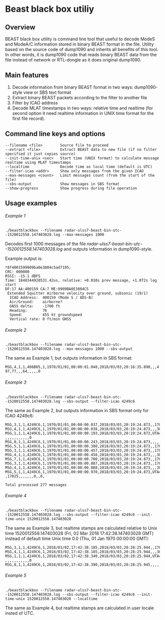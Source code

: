 # Beast black box utiliy
## Overview
BEAST black box utility is command line tool that useful to decode ModeS and ModeA/C information stored in binary BEAST format in the file. Utility based on the source code of dump1090 and inherits all benefits of this tool. In other words, it is dump1090 code that reads binary BEAST data from the file instead of network or RTL-dongle as it does original dump1090.
## Main features
1. Decode information from binary BEAST format in two ways: dump1090-style view or SBS text format
2. Extract binary BEAST packets according to the filter to another file
3. Filter by ICAO address
4. Decode MLAT timestamps in two ways: relative time and realtime (for second option it need realtime information in UNIX time format for the first file record).
## Command line keys and options
```
--filename <file>        Source file to proceed
--extract <file>         Extract BEAST data to new file (if no filter specified it just copies source)
--init-time-unix <sec>   Start time (UNIX format) to calculate message realtime using MLAT timestamps
--localtime              Decode time as local time (default is UTC)
--filter-icao <addr>     Show only messages from the given ICAO
--max-messages <count>   Limit messages count (from the start of the file)
--sbs-output             Show messages in SBS format
--show-progress          Show progress during file operation
```
## Usage examples
###### Example 1

```./beastblackbox --filename radar-ulss7-beast-bin-utc--1520012558.147403028.log --max-messages 1000```

Decodes first 1000 messages of the file _radar-ulss7-beast-bin-utc--1520012558.147403028.log_ and outputs information in dump1090-style.

Example output is:

```
*8f4001599909ba0e3804c5ad7195;
CRC: 000000
RSSI: -15.1 dBFS
Time: 1848344928531.42us, relative: +0.010s prev message, +1.072s log start
DF:17 AA:400159 CA:7 ME:9909BA0E3804C5
 Extended Squitter Airborne velocity over ground, subsonic (19/1)
  ICAO Address:  400159 (Mode S / ADS-B)
  Air/Ground:    airborne?
  GNSS delta:    -1700 ft
  Heading:       76
  Speed:         455 kt groundspeed
  Vertical rate: 0 ft/min GNSS
```


###### Example 2

```./beastblackbox --filename radar-ulss7-beast-bin-utc--1520012558.147403028.log --max-messages 1000 --sbs-output```

The same as Example 1, but outputs information in SBS format:

```MSG,4,1,1,406B05,1,1970/01/01,00:00:01.048,2018/03/03,20:16:35.898,,,497,77,,,64,,,,,0```

###### Example 3

```./beastblackbox --filename radar-ulss7-beast-bin-utc--1520012558.147403028.log --sbs-output --filter-icao 4249c6```

The same as Example 2, but outputs information in SBS format only for ICAO 4249c6:

```
MSG,3,1,1,4249C6,1,1970/01/01,00:00:00.037,2018/03/03,20:19:24.873,,17050,,,,,,,,,,0
MSG,4,1,1,4249C6,1,1970/01/01,00:00:00.038,2018/03/03,20:19:24.873,,,307,259,,,-1600,,,,,0
MSG,1,1,1,4249C6,1,1970/01/01,00:00:00.193,2018/03/03,20:19:24.873,UTA469  ,,,,,,,,,,,0
MSG,8,1,1,4249C6,1,1970/01/01,00:00:00.243,2018/03/03,20:19:24.873,,,,,,,,,,,,0
MSG,5,1,1,4249C6,1,1970/01/01,00:00:00.380,2018/03/03,20:19:24.873,,17050,,,,,,,0,,0,
MSG,3,1,1,4249C6,1,1970/01/01,00:00:00.457,2018/03/03,20:19:24.873,,17050,,,,,,,,,,0
MSG,4,1,1,4249C6,1,1970/01/01,00:00:00.458,2018/03/03,20:19:24.873,,,307,259,,,-1600,,,,,0
MSG,7,1,1,4249C6,1,1970/01/01,00:00:00.700,2018/03/03,20:19:24.873,,17025,,,,,,,,,,
MSG,3,1,1,4249C6,1,1970/01/01,00:00:00.887,2018/03/03,20:19:24.873,,17025,,,,,,,,,,0
MSG,4,1,1,4249C6,1,1970/01/01,00:00:00.888,2018/03/03,20:19:24.873,,,307,259,,,-1600,,,,,0
MSG,5,1,1,4249C6,1,1970/01/01,00:00:00.970,2018/03/03,20:19:24.873,UTA469  ,17025,,,,,,,0,,0,

Total processed 277 messages
```

###### Example 4

```./beastblackbox --filename radar-ulss7-beast-bin-utc--1520012558.147403028.log --sbs-output --filter-icao 4249c6 --init-time-unix 1520012558.147403028```

The same as Example 3, but realtime stamps are calculated relative to Unix time 1520012558.147403028 (Fri, 02 Mar 2018 17:42:38.147403028 GMT) instead of default time Unix time 0.0 (Thu, 01 Jan 1970 00:00:00 GMT):

```
MSG,3,1,1,4249C6,1,2018/03/02,17:42:38.185,2018/03/03,20:28:25.944,,17050,,,,,,,,,,0
MSG,4,1,1,4249C6,1,2018/03/02,17:42:38.185,2018/03/03,20:28:25.944,,,307,259,,,-1600,,,,,0
MSG,1,1,1,4249C6,1,2018/03/02,17:42:38.340,2018/03/03,20:28:25.944,UTA469  ,,,,,,,,,,,0
MSG,8,1,1,4249C6,1,2018/03/02,17:42:38.390,2018/03/03,20:28:25.945,,,,,,,,,,,,0
```

###### Example 5

```./beastblackbox --filename radar-ulss7-beast-bin-utc--1520012558.147403028.log --sbs-output --filter-icao 4249c6 --init-time-unix 1520012558.147403028 --localtime```

The same as Example 4, but realtime stamps are calculated in user locale insted of UTC.
